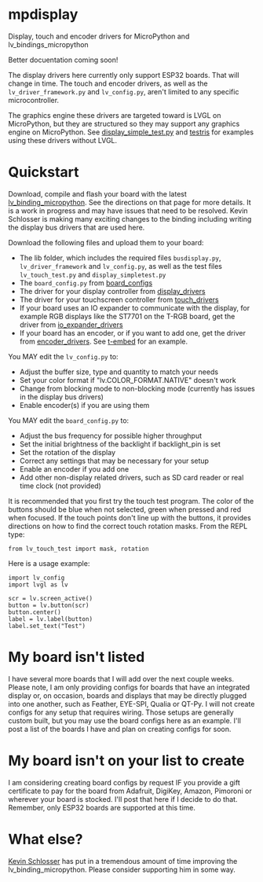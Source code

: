 # mpdisplay
Display, touch and encoder drivers for MicroPython and lv_bindings_micropython

Better docuentation coming soon!

The display drivers here currently only support ESP32 boards.  That will change in time.  The touch and encoder drivers, as well as the `lv_driver_framework.py` and `lv_config.py`, aren't limited to any specific microcontroller.

The graphics engine these drivers are targeted toward is LVGL on MicroPython, but they are structured so they may support any graphics engine on MicroPython.  See [display_simple_test.py](lib/display_simpletest.py) and [testris](https://github.com/bdbarnett/testris) for examples using these drivers without LVGL.

# Quickstart
Download, compile and flash your board with the latest [lv_binding_micropython](https://github.com/kdschlosser/lv_binding_micropython/tree/MicroPython_1.21.0_Update).  See the directions on that page for more details.  It is a work in progress and may have issues that need to be resolved.  Kevin Schlosser is making many exciting changes to the binding including writing the display bus drivers that are used here.

Download the following files and upload them to your board:
- The lib folder, which includes the required files `busdisplay.py`, `lv_driver_framework` and `lv_config.py`, as well as the test files `lv_touch_test.py` and `display_simpletest.py`
- The `board_config.py` from [board_configs](board_configs)
- The driver for your display controller from [display_drivers](display_drivers)
- The driver for your touchscreen controller from [touch_drivers](touch_drivers)
- If your board uses an IO expander to communicate with the display, for example RGB displays like the ST7701 on the T-RGB board, get the driver from [io_expander_drivers](io_expander_drivers)
- If your board has an encoder, or if you want to add one, get the driver from [encoder_drivers](encoder_drivers).  See [t-embed](board_configs/t-embed) for an example.

You MAY edit the `lv_config.py` to:
- Adjust the buffer size, type and quantity to match your needs
- Set your color format if "lv.COLOR_FORMAT.NATIVE" doesn't work
- Change from blocking mode to non-blocking mode (currently has issues in the display bus drivers)
- Enable encoder(s) if you are using them

You MAY edit the `board_config.py` to:
- Adjust the bus frequency for possible higher throughput
- Set the initial brightness of the backlight if backlight_pin is set
- Set the rotation of the display
- Correct any settings that may be necessary for your setup
- Enable an encoder if you add one
- Add other non-display related drivers, such as SD card reader or real time clock (not provided)

It is recommended that you first try the touch test program.  The color of the buttons should be blue when not selected, green when pressed and red when focused.  If the touch points don't line up with the buttons, it provides directions on how to find the correct touch rotation masks.  From the REPL type:
```
from lv_touch_test import mask, rotation
```

Here is a usage example:
```
import lv_config
import lvgl as lv

scr = lv.screen_active()
button = lv.button(scr)
button.center()
label = lv.label(button)
label.set_text("Test")
```

# My board isn't listed
I have several more boards that I will add over the next couple weeks.  Please note, I am only providing configs for boards that have an integrated display or, on occasion, boards and displays that may be directly plugged into one another, such as Feather, EYE-SPI, Qualia or QT-Py.  I will not create configs for any setup that requires wiring.  Those setups are generally custom built, but you may use the board configs here as an example.  I'll post a list of the boards I have and plan on creating configs for soon.

# My board isn't on your list to create
I am considering creating board configs by request IF you provide a gift certificate to pay for the board from Adafruit, DigiKey, Amazon, Pimoroni or wherever your board is stocked.  I'll post that here if I decide to do that.  Remember, only ESP32 boards are supported at this time.

# What else?
[Kevin Schlosser](https://github.com/kdschlosser) has put in a tremendous amount of time improving the lv_binding_micropython.  Please consider supporting him in some way.
